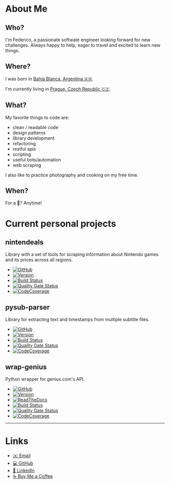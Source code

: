About Me
================

Who?
----
I'm Federico, a passionate softwate engineer looking forward for new challenges. 
Always happy to help, eager to travel and excited to learn new things.


Where?
------
I was born in [Bahía Blanca, Argentina 🇦🇷️](https://goo.gl/maps/yCJYkgUgTPEzmUKaA).

I'm currently living in [Prague, Czech Republic 🇨🇿️](https://goo.gl/maps/zuu1k8Wq6HZSK47G9).


What?
-----
My favorite things to code are:

* clean / readable code
* design patterns
* library development
* refactoring
* restful apis
* scripting
* useful bots/automation
* web scraping

I also like to practice photography and cooking on my free time.


When?
-----
For a 🍺️? Anytime!



Current personal projects
=========================

nintendeals
-----------
Library with a set of tools for scraping information about Nintendo games and its prices across all regions.

* [![GitHub](https://img.shields.io/badge/github-nintendeals-black?logo=github)](https://github.com/fedecalendino/nintendeals)
* [![Version](https://img.shields.io/pypi/v/nintendeals?logo=pypi)](https://pypi.org/project/nintendeals)
* [![Build Status](https://img.shields.io/travis/fedecalendino/nintendeals/master?logo=travis)](https://travis-ci.com/fedecalendino/nintendeals)
* [![Quality Gate Status](https://img.shields.io/sonar/alert_status/fedecalendino_nintendeals?logo=sonarcloud&server=https://sonarcloud.io)](https://sonarcloud.io/dashboard?id=fedecalendino_nintendeals)
* [![CodeCoverage](https://img.shields.io/codecov/c/gh/fedecalendino/nintendeals?logo=codecov)](https://codecov.io/gh/fedecalendino/nintendeals)

pysub-parser
-----------
Library for extracting text and timestamps from multiple subtitle files.

* [![GitHub](https://img.shields.io/badge/github-pysub--parser-black?logo=github)](https://github.com/fedecalendino/pysub-parser)
* [![Version](https://img.shields.io/pypi/v/pysub-parser?logo=pypi)](https://pypi.org/project/pysub-parser)
* [![Build Status](https://img.shields.io/travis/fedecalendino/pysub-parser/master?logo=travis)](https://travis-ci.com/fedecalendino/pysub-parser)
* [![Quality Gate Status](https://img.shields.io/sonar/alert_status/fedecalendino_pysub-parser?logo=sonarcloud&server=https://sonarcloud.io)](https://sonarcloud.io/dashboard?id=fedecalendino_pysub-parser)
* [![CodeCoverage](https://img.shields.io/codecov/c/gh/fedecalendino/pysub-parser?logo=codecov)](https://codecov.io/gh/fedecalendino/pysub-parser)

wrap-genius
-----------
Python wrapper for genius.com's API.

* [![GitHub](https://img.shields.io/badge/github-wrap--genius-black?logo=github)](https://github.com/fedecalendino/wrap-genius)
* [![Version](https://img.shields.io/pypi/v/wrap-genius?logo=pypi)](https://pypi.org/project/wrap-genius)
* [![ReadTheDocs](https://img.shields.io/readthedocs/wrap-genius?logo=read%20the%20docs)](https://wrap-genius.readthedocs.io/en/latest/)
* [![Build Status](https://img.shields.io/travis/fedecalendino/wrap-genius/master?logo=travis)](https://travis-ci.com/fedecalendino/wrap-genius)
* [![Quality Gate Status](https://img.shields.io/sonar/alert_status/fedecalendino_wrap-genius?logo=sonarcloud&server=https://sonarcloud.io)](https://sonarcloud.io/dashboard?id=fedecalendino_wrap-genius)
* [![CodeCoverage](https://img.shields.io/codecov/c/gh/fedecalendino/wrap-genius?logo=codecov)](https://codecov.io/gh/fedecalendino/wrap-genius)


__________


Links
==========

* [✉️ Email](mailto:federico@calendino.com)
* [💻️ GitHub](https://www.github.com/fedecalendino)
* [👥️ LinkedIn](https://www.linkedin.com/in/fedecalendino)
* [☕️ Buy Me a Coffee](https://www.buymeacoffee.com/fede)
